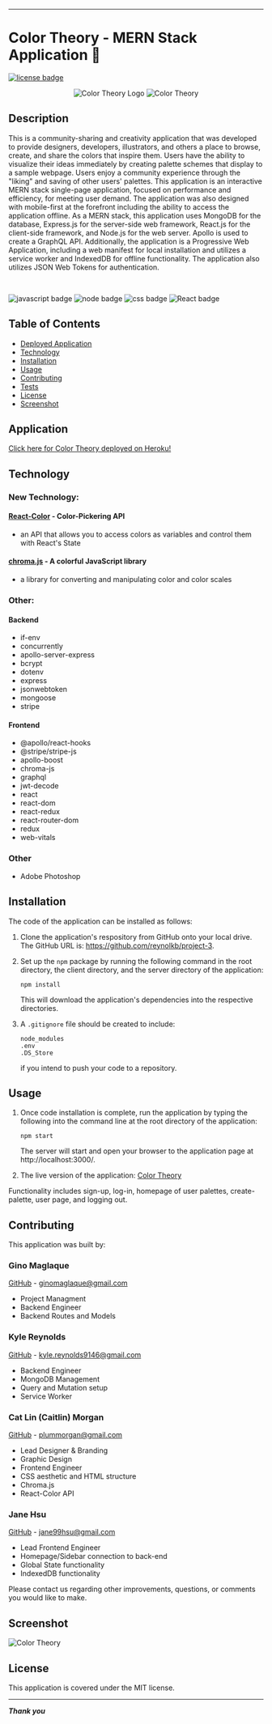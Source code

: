 ___

# Color Theory - MERN Stack Application 🎨

[![license badge](https://img.shields.io/static/v1?label=license&message=MIT&color=important)](https://opensource.org/licenses/MIT)
<!-- this has clickability and will go to the legalese -->


<p align='center'>
<img src='colortheory-icon-192.png' alt='Color Theory Logo'/>
<img src='color-theory-logo-small.png' alt='Color Theory'/>
</p>

## Description
This is a community-sharing and creativity application that was developed to provide designers, developers, illustrators, and others a place to browse, create, and share the colors that inspire them.  Users have the ability to visualize their ideas immediately by creating palette schemes that display to a sample webpage.  Users enjoy a community experience through the "liking" and saving of other users' palettes.  This application is an interactive MERN stack single-page application, focused on performance and efficiency, for meeting user demand.  The application was also designed with mobile-first at the forefront including the ability to access the application offline.  As a MERN stack, this application uses MongoDB for the database, Express.js for the server-side web framework, React.js for the client-side framework, and Node.js for the web server.  Apollo is used to create a GraphQL API.  Additionally, the application is a Progressive Web Application, including a web manifest for local installation and utilizes a service worker and IndexedDB for offline functionality.  The application also utilizes JSON Web Tokens for authentication.

<br/>

![javascript badge](https://img.shields.io/badge/We%20Stan-Javascript-brightgreen)
![node badge](https://img.shields.io/badge/Node-Over%20Here-blueviolet)
![css badge](https://img.shields.io/badge/Sailor-CSS-ff69b4)
![React badge](https://img.shields.io/badge/they%20doth-REACT-critical)

## Table of Contents
* [Deployed Application](#application)
* [Technology](#technology)
* [Installation](#installation)
* [Usage](#usage)
* [Contributing](#contributing)
* [Tests](#tests)
* [License](#license)
* [Screenshot](#screenshot)

## Application

[Click here for Color Theory deployed on Heroku!](https://color-theory.herokuapp.com/ "Color Theory")

## Technology

### New Technology:

#### [React-Color](https://casesandberg.github.io/react-color/) - Color-Pickering API

* an API that allows you to access colors as variables and control them with React's State

#### [chroma.js](https://www.npmjs.com/package/chroma-js) - A colorful JavaScript library

* a library for converting and manipulating color and color scales

### Other:

#### Backend

* if-env
* concurrently
* apollo-server-express
* bcrypt
* dotenv
* express
* jsonwebtoken
* mongoose
* stripe

#### Frontend

* @apollo/react-hooks
* @stripe/stripe-js
* apollo-boost
* chroma-js
* graphql
* jwt-decode
* react
* react-dom
* react-redux
* react-router-dom
* redux
* web-vitals

### Other
* Adobe Photoshop


## Installation
The code of the application can be installed as follows: 

1. Clone the application's respository from GitHub onto your local drive.  The GitHub URL is: https://github.com/reynolkb/project-3.

2. Set up the ```npm``` package by running the following command in the root directory, the client directory, and the server directory of the application: 
    
    ```
    npm install
    ```
    
    This will download the application's dependencies into the respective directories.
3. A ```.gitignore``` file should be created to include:
    ```
    node_modules
    .env
    .DS_Store
    ```
    if you intend to push your code to a repository.

## Usage

1.  Once code installation is complete, run the application by typing the following into the command line at the root directory of the application:

    ```
    npm start
    ```
    
    The server will start and open your browser to the application page at http://localhost:3000/.    

2.  The live version of the application: [Color Theory](https://color-theory.herokuapp.com/ "Color Theory")

Functionality includes sign-up, log-in, homepage of user palettes, create-palette, user page, and logging out.    

## Contributing

This application was built by:

### Gino Maglaque 

[GitHub](https://github.com/ginomaglaqueucla/) - ginomaglaque@gmail.com

* Project Managment
* Backend Engineer
* Backend Routes and Models


### Kyle Reynolds

[GitHub](https://github.com/reynolkb) - kyle.reynolds9146@gmail.com

* Backend Engineer
* MongoDB Management
* Query and Mutation setup
* Service Worker

### Cat Lin (Caitlin) Morgan 

[GitHub](https://github.com/cat-lin-morgan/) - plummorgan@gmail.com

* Lead Designer & Branding
* Graphic Design
* Frontend Engineer
* CSS aesthetic and HTML structure
* Chroma.js
* React-Color API


### Jane Hsu

[GitHub](https://github.com/plainjane99) - jane99hsu@gmail.com

* Lead Frontend Engineer
* Homepage/Sidebar connection to back-end
* Global State functionality 
* IndexedDB functionality 

Please contact us regarding other improvements, questions, or comments you would like to make.

## Screenshot

![Color Theory](Color-Theory-Screenshot.png)

## License
This application is covered under the MIT license.

___

___Thank you___